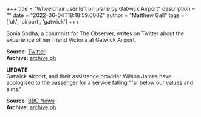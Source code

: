 +++
title = "Wheelchair user left on plane by Gatwick Airport"
description = ""
date = "2022-06-04T18:18:59.000Z"
author = "Matthew Gall"
tags = ['uk', 'airport', 'gatwick']
+++

Sonia Sodha, a columnist for The Observer, writes on Twitter about the experience of her friend Victoria at Gatwick Airport.

**Source:** [Twitter](https://twitter.com/soniasodha/status/1533121064674402307)  
**Archive:** [archive.ph](https://archive.ph/4ggMA)

**UPDATE**  
Gatwick Airport, and their assistance provider Wilson James have apologised to the passenger for a service falling "far below our values and aims."

**Source:** [BBC News](https://www.bbc.com/news/uk-england-sussex-61703060)  
**Archive:** [archive.ph](https://archive.ph/1YP7V)